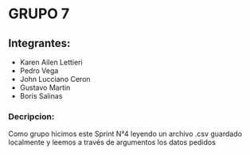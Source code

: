 # GRUPO 7
## Integrantes:
- Karen Ailen Lettieri
- Pedro Vega
- John Lucciano Ceron
- Gustavo Martin
- Boris Salinas

### Decripcion:
Como grupo hicimos este Sprint N°4 leyendo un archivo .csv guardado localmente y leemos a través de argumentos los datos pedidos